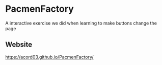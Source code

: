 # PacmenFactory
A interactive exercise we did when learning to make buttons change the page

## Website
https://acord03.github.io/PacmenFactory/
